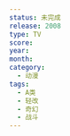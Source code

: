 ```yaml
---
status: 未完成
release: 2008
type: TV
score:
year:
month:
category:
  - 动漫
tags:
  - A类
  - 轻改
  - 奇幻
  - 战斗
---
```

